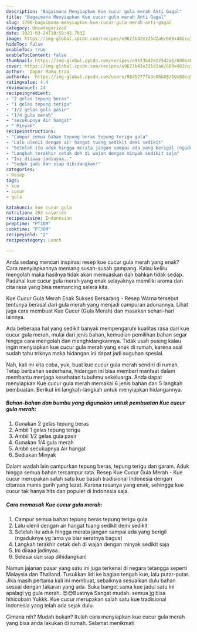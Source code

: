 ```yaml
---
description: "Bagaimana Menyiapkan Kue cucur gula merah Anti Gagal"
title: "Bagaimana Menyiapkan Kue cucur gula merah Anti Gagal"
slug: 1790-bagaimana-menyiapkan-kue-cucur-gula-merah-anti-gagal
category: Uncategorized
date: 2021-03-24T10:58:42.793Z
image: https://img-global.cpcdn.com/recipes/e9623b42e225d2a6/680x482cq70/kue-cucur-gula-merah-foto-resep-utama.jpg
hideToc: false
enableToc: true
enableTocContent: false
thumbnail: https://img-global.cpcdn.com/recipes/e9623b42e225d2a6/680x482cq70/kue-cucur-gula-merah-foto-resep-utama.jpg
cover: https://img-global.cpcdn.com/recipes/e9623b42e225d2a6/680x482cq70/kue-cucur-gula-merah-foto-resep-utama.jpg
author:  Dapur Mama Erza
authorAv:  https://img-global.cpcdn.com/users/9845277fb3c06b88/60x60cq50/avatar.jpg
ratingvalue: 4.4
reviewcount: 24
recipeingredient:
- "2 gelas tepung beras"
- "1 gelas tepung terigu"
- "1/2 gelas gula pasir"
- "1/4 gula merah"
- "secukupnya Air hangat"
- " Minyak"
recipeinstructions:
- "Campur semua bahan tepung beras tepung terigu gula"
- "Lalu ulenii dengan air hangat tuang sedikit demi sedikit"
- "Setelah itu aduk hingga merata jangan sampai ada yang berigil (ngaduknya yg lama ya biar seratnya bagus)"
- "Langkah terakhir cetak deh di wajan dengan minyak sedikit saja"
- "Ini diiaaa jadinyaa.."
- "Sudah jadi dan siap dihidangkan!"
categories:
- Resep
tags:
- kue
- cucur
- gula

katakunci: kue cucur gula 
nutrition: 263 calories
recipecuisine: Indonesian
preptime: "PT10M"
cooktime: "PT36M"
recipeyield: "2"
recipecategory: Lunch

---
```



Anda sedang mencari inspirasi resep kue cucur gula merah yang enak? Cara menyiapkannya memang susah-susah gampang. Kalau keliru mengolah maka hasilnya tidak akan memuaskan dan bahkan tidak sedap. Padahal kue cucur gula merah yang enak selayaknya memiliki aroma dan cita rasa yang bisa memancing selera kita.


Kue Cucur Gula Merah Enak Sukses Bersarang - Resep Warna tersebut tentunya berasal dari gula merah yang menjadi campuran adonannya. Lihat juga cara membuat Kue Cucur (Gula Merah) dan masakan sehari-hari lainnya.

Ada beberapa hal yang sedikit banyak mempengaruhi kualitas rasa dari kue cucur gula merah, mulai dari jenis bahan, kemudian pemilihan bahan segar hingga cara mengolah dan menghidangkannya. Tidak usah pusing kalau ingin menyiapkan kue cucur gula merah yang enak di rumah, karena asal sudah tahu triknya maka hidangan ini dapat jadi suguhan spesial.


Nah, kali ini kita coba, yuk, buat kue cucur gula merah sendiri di rumah. Tetap berbahan sederhana, hidangan ini bisa memberi manfaat dalam membantu menjaga kesehatan tubuhmu sekeluarga. Anda dapat menyiapkan Kue cucur gula merah memakai 6 jenis bahan dan 5 langkah pembuatan. Berikut ini langkah-langkah untuk menyiapkan hidangannya.

<!--inarticleads1-->

##### Bahan-bahan dan bumbu yang digunakan untuk pembuatan Kue cucur gula merah:

1. Gunakan 2 gelas tepung beras
1. Ambil 1 gelas tepung terigu
1. Ambil 1/2 gelas gula pasir
1. Gunakan 1/4 gula merah
1. Ambil secukupnya Air hangat
1. Sediakan  Minyak


Dalam wadah lain campurkan tepung beras, tepung terigu dan garam. Aduk hingga semua bahan tercampur rata. Resep Kue Cucur Gula Merah - Kue cucur merupakan salah satu kue basah tradisional Indonesia dengan citarasa manis gurih yang lezat. Karena rasanya yang enak, sehingga kue cucur tak hanya hits dan populer di Indonesia saja. 

<!--inarticleads2-->

##### Cara memasak Kue cucur gula merah:

1. Campur semua bahan tepung beras tepung terigu gula
1. Lalu ulenii dengan air hangat tuang sedikit demi sedikit
1. Setelah itu aduk hingga merata jangan sampai ada yang berigil (ngaduknya yg lama ya biar seratnya bagus)
1. Langkah terakhir cetak deh di wajan dengan minyak sedikit saja
1. Ini diiaaa jadinyaa..
1. Selesai dan siap dihidangkan!

Namun jajanan pasar yang satu ini juga terkenal di negara tetangga seperti Malaysia dan Thailand. Tusukkan lidi ke bagian tengah kue, lalu putar-putar. Jika masih pertama kali ini membuat, sebaiknya sesuaikan dulu bahan sesuai dengan takaran yang ada. Suka banget sama kue jadul satu ini apalagi yg gula merah. 😍😍Buatnya Sangat mudah. semua jg bisa hihicobain Yukkk. Kue cucur merupakan salah satu kue tradisional Indonesia yang telah ada sejak dulu. 

Gimana nih? Mudah bukan? Itulah cara menyiapkan kue cucur gula merah yang bisa anda lakukan di rumah. Selamat menikmati
